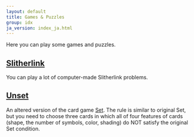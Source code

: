 ```yaml
---
layout: default
title: Games & Puzzles
group: idx
ja_version: index_ja.html
---
```

Here you can play some games and puzzles.

## [Slitherlink](../slitherlink/index.html)

You can play a lot of computer-made Slitherlink problems.

## [Unset](unset/index.html)

An altered version of the card game [Set](https://en.wikipedia.org/wiki/Set_(game)).
The rule is similar to original Set, but you need to choose three cards in which all of four features of cards (shape, the number of symbols, color, shading) do NOT satisfy the original Set condition.
